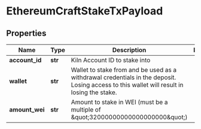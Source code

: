 # EthereumCraftStakeTxPayload


## Properties
Name | Type | Description | Notes
------------ | ------------- | ------------- | -------------
**account_id** | **str** | Kiln Account ID to stake into | 
**wallet** | **str** | Wallet to stake from and be used as a withdrawal credentials in the deposit. Losing access to this wallet will result in losing the stake. | 
**amount_wei** | **str** | Amount to stake in WEI (must be a multiple of \&quot;32000000000000000000\&quot;) | 


